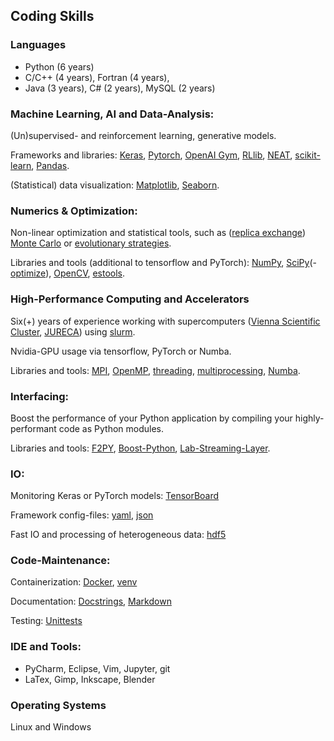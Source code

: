 ## Coding Skills
### Languages
- Python (6 years)
- C/C++ (4 years), Fortran (4 years), 
- Java (3 years), C# (2 years), MySQL (2 years)

### Machine Learning, AI and Data-Analysis: 
(Un)supervised- and reinforcement learning, generative models.

Frameworks and libraries: 
[Keras](https://keras.io/), 
[Pytorch](https://pytorch.org/), 
[OpenAI Gym](https://gym.openai.com/),
[RLlib](https://docs.ray.io/en/latest/rllib.html),
[NEAT](https://neat-python.readthedocs.io/en/latest/),
[scikit-learn](https://scikit-learn.org/),
[Pandas](https://pandas.pydata.org/).

(Statistical) data visualization:
[Matplotlib](https://matplotlib.org/),
[Seaborn](https://seaborn.pydata.org/).

### Numerics & Optimization:
Non-linear optimization and statistical tools, such as ([replica exchange](https://en.wikipedia.org/wiki/Parallel_tempering)) [Monte Carlo](https://de.wikipedia.org/wiki/Monte-Carlo-Simulation) or [evolutionary strategies](https://en.wikipedia.org/wiki/Evolution_strategy).

Libraries and tools (additional to tensorflow and PyTorch):
[NumPy](https://numpy.org/),
[SciPy](https://scipy.org/)(-[optimize](https://docs.scipy.org/doc/scipy/reference/optimize.html)),
[OpenCV](https://opencv.org/),
[estools](https://github.com/hardmaru/estool).

### High-Performance Computing and Accelerators
Six(+) years of experience working with supercomputers ([Vienna Scientific Cluster](https://www.vsc.ac.at/home/), [JURECA](https://www.fz-juelich.de/ias/jsc/EN/Expertise/Supercomputers/JURECA/JURECA_node.html)) using [slurm](https://slurm.schedmd.com/documentation.html).

Nvidia-GPU usage via tensorflow, PyTorch or Numba.

Libraries and tools:
[MPI](https://www.open-mpi.org/),
[OpenMP](https://www.openmp.org/),
[threading](https://docs.python.org/3/library/threading.html),
[multiprocessing](https://docs.python.org/3/library/multiprocessing.html),
[Numba](https://numba.pydata.org/).

### Interfacing:
Boost the performance of your Python application by compiling your highly-performant code as Python modules.

Libraries and tools:
[F2PY](https://numpy.org/doc/stable/f2py/),
[Boost-Python](https://www.boost.org/doc/libs/1_63_0/libs/python/doc/html/index.html),
[Lab-Streaming-Layer](https://labstreaminglayer.readthedocs.io/info/intro.html).

### IO:
Monitoring Keras or PyTorch models: [TensorBoard](https://www.tensorflow.org/tensorboard)

Framework config-files: [yaml](https://yaml.org/), [json](https://www.json.org/json-en.html)

Fast IO and processing of heterogeneous data: [hdf5](https://www.hdfgroup.org/solutions/hdf5/)

### Code-Maintenance:
Containerization: [Docker](https://www.docker.com/), [venv](https://docs.conda.io/projects/conda/en/latest/user-guide/tasks/manage-environments.html)

Documentation: [Docstrings](https://www.python.org/dev/peps/pep-0257/), [Markdown](https://daringfireball.net/projects/markdown/)

Testing: [Unittests](https://docs.python.org/3/library/unittest.html)

### IDE and Tools: 
- PyCharm, Eclipse, Vim, Jupyter, git
- LaTex, Gimp, Inkscape, Blender

### Operating Systems
Linux and Windows
